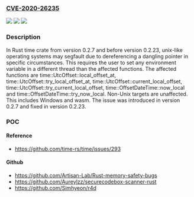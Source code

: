 ### [CVE-2020-26235](https://cve.mitre.org/cgi-bin/cvename.cgi?name=CVE-2020-26235)
![](https://img.shields.io/static/v1?label=Product&message=time&color=blue)
![](https://img.shields.io/static/v1?label=Version&message=%3E%3D%200.2.7%2C%20%3C0.2.23%20&color=brightgreen)
![](https://img.shields.io/static/v1?label=Vulnerability&message=CWE-476%20NULL%20Pointer%20Dereference&color=brightgreen)

### Description

In Rust time crate from version 0.2.7 and before version 0.2.23, unix-like operating systems may segfault due to dereferencing a dangling pointer in specific circumstances. This requires the user to set any environment variable in a different thread than the affected functions. The affected functions are time::UtcOffset::local_offset_at, time::UtcOffset::try_local_offset_at, time::UtcOffset::current_local_offset, time::UtcOffset::try_current_local_offset, time::OffsetDateTime::now_local and time::OffsetDateTime::try_now_local. Non-Unix targets are unaffected. This includes Windows and wasm. The issue was introduced in version 0.2.7 and fixed in version 0.2.23.

### POC

#### Reference
- https://github.com/time-rs/time/issues/293

#### Github
- https://github.com/Artisan-Lab/Rust-memory-safety-bugs
- https://github.com/Aureylzz/securecodebox-scanner-rust
- https://github.com/Simhyeon/r4d

